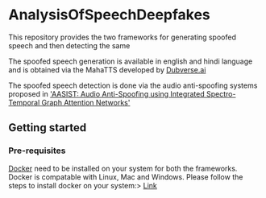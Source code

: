 # AnalysisOfSpeechDeepfakes


This repository provides the two frameworks for generating spoofed speech and then detecting the same

The spoofed speech generation is available in english and hindi language and is obtained via the MahaTTS developed by [Dubverse.ai](https://dubverse.ai)

The spoofed speech detection is done via the audio anti-spoofing systems proposed in ['AASIST: Audio Anti-Spoofing using Integrated Spectro-Temporal Graph Attention Networks'](https://arxiv.org/abs/2110.01200)



## Getting started

### Pre-requisites
[Docker](https://www.docker.com/) need to be installed on your system for both the frameworks. Docker is compatable with Linux, Mac and Windows. Please follow the steps to install docker on your system:> [Link](https://docs.docker.com/engine/install/)

